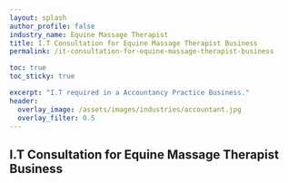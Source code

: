 ```yaml
---
layout: splash 
author_profile: false 
industry_name: Equine Massage Therapist
title: I.T Consultation for Equine Massage Therapist Business
permalink: /it-consultation-for-equine-massage-therapist-business

toc: true
toc_sticky: true

excerpt: "I.T required in a Accountancy Practice Business."
header:
  overlay_image: /assets/images/industries/accountant.jpg
  overlay_filter: 0.5 
---
```


## I.T Consultation for Equine Massage Therapist Business